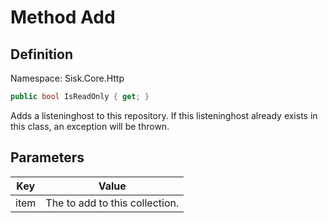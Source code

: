 # Method Add

## Definition
Namespace: Sisk.Core.Http

```csharp
public bool IsReadOnly { get; }
```

Adds a listeninghost to this repository. If this listeninghost already exists in this class, an exception will be thrown.

## Parameters

| Key | Value |
| --- | --- |
| item | The  to add to this collection. | 

